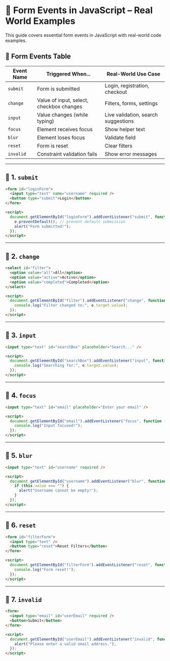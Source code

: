 # 📝 Form Events in JavaScript – Real World Examples

This guide covers essential form events in JavaScript with real-world code examples.

## 🔹 Form Events Table

| **Event Name** | **Triggered When...**                    | **Real-World Use Case**             |
| -------------- | ---------------------------------------- | ----------------------------------- |
| `submit`       | Form is submitted                        | Login, registration, checkout       |
| `change`       | Value of input, select, checkbox changes | Filters, forms, settings            |
| `input`        | Value changes (while typing)             | Live validation, search suggestions |
| `focus`        | Element receives focus                   | Show helper text                    |
| `blur`         | Element loses focus                      | Validate field                      |
| `reset`        | Form is reset                            | Clear filters                       |
| `invalid`      | Constraint validation fails              | Show error messages                 |

---

## 📌 1. `submit`

```html
<form id="loginForm">
  <input type="text" name="username" required />
  <button type="submit">Login</button>
</form>

<script>
  document.getElementById("loginForm").addEventListener("submit", function (e) {
    e.preventDefault(); // prevent default submission
    alert("Form submitted!");
  });
</script>
```

---

## 📌 2. `change`

```html
<select id="filter">
  <option value="all">All</option>
  <option value="active">Active</option>
  <option value="completed">Completed</option>
</select>

<script>
  document.getElementById("filter").addEventListener("change", function (e) {
    console.log("Filter changed to:", e.target.value);
  });
</script>
```

---

## 📌 3. `input`

```html
<input type="text" id="searchBox" placeholder="Search..." />

<script>
  document.getElementById("searchBox").addEventListener("input", function (e) {
    console.log("Searching for:", e.target.value);
  });
</script>
```

---

## 📌 4. `focus`

```html
<input type="text" id="email" placeholder="Enter your email" />

<script>
  document.getElementById("email").addEventListener("focus", function () {
    console.log("Input focused!");
  });
</script>
```

---

## 📌 5. `blur`

```html
<input type="text" id="username" required />

<script>
  document.getElementById("username").addEventListener("blur", function () {
    if (this.value === "") {
      alert("Username cannot be empty!");
    }
  });
</script>
```

---

## 📌 6. `reset`

```html
<form id="filterForm">
  <input type="text" />
  <button type="reset">Reset Filters</button>
</form>

<script>
  document.getElementById("filterForm").addEventListener("reset", function () {
    console.log("Form reset!");
  });
</script>
```

---

## 📌 7. `invalid`

```html
<form>
  <input type="email" id="userEmail" required />
  <button>Submit</button>
</form>

<script>
  document.getElementById("userEmail").addEventListener("invalid", function () {
    alert("Please enter a valid email address.");
  });
</script>
```
